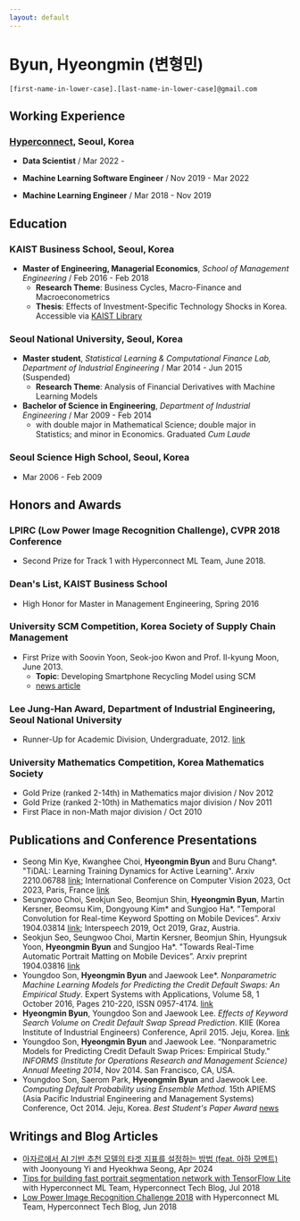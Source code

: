 ```yaml
---
layout: default
---
```


# Byun, Hyeongmin (변형민)

`[first-name-in-lower-case].[last-name-in-lower-case]@gmail.com`

## Working Experience

### [Hyperconnect](https://hyperconnect.com/?lang=en), Seoul, Korea

* **Data Scientist** / Mar 2022 -

* **Machine Learning Software Engineer** / Nov 2019 - Mar 2022

* **Machine Learning Engineer** / Mar 2018 - Nov 2019

## **Education**

### KAIST Business School, Seoul, Korea

* **Master of Engineering, Managerial Economics**, *School of Management Engineering* / Feb 2016 - Feb 2018
  * **Research Theme**: Business Cycles, Macro-Finance and Macroeconometrics
  * **Thesis**: Effects of Investment-Specific Technology Shocks in Korea. Accessible via [KAIST Library](http://library.kaist.ac.kr/search/ctlgSearch/posesn/view.do?bibctrlno=842576&se=t0&ty=B&_csrf=8dd4449c-82ec-4646-ba81-af1ef336b130)

### Seoul National University, Seoul, Korea

* **Master student**, *Statistical Learning & Computational Finance Lab, Department of Industrial Engineering* / Mar 2014 - Jun 2015 (Suspended)
  * **Research Theme**: Analysis of Financial Derivatives with Machine Learning Models
* **Bachelor of Science in Engineering**, *Department of Industrial Engineering* / Mar 2009 - Feb 2014
  * with double major in Mathematical Science; double major in Statistics; and minor in Economics. Graduated *Cum Laude*

### Seoul Science High School, Seoul, Korea

* Mar 2006 - Feb 2009

## **Honors and Awards**

### LPIRC (Low Power Image Recognition Challenge), CVPR 2018 Conference

* Second Prize for Track 1 with Hyperconnect ML Team, June 2018.

### Dean's List, KAIST Business School

* High Honor for Master in Management Engineering, Spring 2016

### University SCM Competition, Korea Society of Supply Chain Management

* First Prize with Soovin Yoon, Seok-joo Kwon and Prof. Il-kyung Moon, June 2013.
  * **Topic**: Developing Smartphone Recycling Model using SCM
  * [news article](http://eng.snu.ac.kr/node/788)

### Lee Jung-Han Award, Department of Industrial Engineering, Seoul National University

* Runner-Up for Academic Division, Undergraduate, 2012. [link](http://ie.snu.ac.kr/ko/board/14/2012%EB%85%84-%EC%A0%9C4%ED%9A%8C-%EC%88%98%EC%83%81%EC%9E%90)

### University Mathematics Competition, Korea Mathematics Society

* Gold Prize (ranked 2-14th) in Mathematics major division / Nov 2012
* Gold Prize (ranked 2-10th) in Mathematics major division / Nov 2011
* First Place in non-Math major division / Oct 2010

## **Publications and Conference Presentations**

* Seong Min Kye, Kwanghee Choi, **Hyeongmin Byun** and Buru Chang\*. "TiDAL: Learning Training Dynamics for Active Learning". Arxiv 2210.06788 [link](https://arxiv.org/abs/2210.06788); International Conference on Computer Vision 2023, Oct 2023, Paris, France [link](https://openaccess.thecvf.com/content/ICCV2023/html/Kye_TiDAL_Learning_Training_Dynamics_for_Active_Learning_ICCV_2023_paper.html)
* Seungwoo Choi, Seokjun Seo, Beomjun Shin, **Hyeongmin Byun**, Martin Kersner, Beomsu Kim, Dongyoung Kim\* and Sungjoo Ha\*. "Temporal Convolution for Real-time Keyword Spotting on Mobile Devices”. Arxiv 1904.03814 [link](https://arxiv.org/abs/1904.03814); Interspeech 2019, Oct 2019, Graz, Austria.
* Seokjun Seo, Seungwoo Choi, Martin Kersner, Beomjun Shin, Hyungsuk Yoon, **Hyeongmin Byun** and Sungjoo Ha\*. "Towards Real-Time Automatic Portrait Matting on Mobile Devices”. Arxiv preprint 1904.03816 [link](https://arxiv.org/abs/1904.03816)
* Youngdoo Son, **Hyeongmin Byun** and Jaewook Lee\*. *Nonparametric Machine Learning Models for Predicting the Credit Default Swaps: An Empirical Study*. Expert Systems with Applications, Volume 58, 1 October 2016, Pages 210-220, ISSN 0957-4174. [link](http://dx.doi.org/10.1016/j.eswa.2016.03.049)
* **Hyeongmin Byun**, Youngdoo Son and Jaewook Lee. *Effects of Keyword Search Volume on Credit Default Swap Spread Prediction*. KIIE (Korea Institute of Industrial Engineers) Conference, April 2015. Jeju, Korea. [link](http://riss.kr/search/detail/DetailView.do?p_mat_type=1a0202e37d52c72d&control_no=351022e8f46b6acb7ecd42904f0c5d65)
* Youngdoo Son, **Hyeongmin Byun** and Jaewook Lee. “Nonparametric Models for Predicting Credit Default Swap Prices: Empirical Study.” *INFORMS (Institute for Operations Research and Management Science) Annual Meeting 2014*, Nov 2014. San Francisco, CA, USA.
* Youngdoo Son, Saerom Park, **Hyeongmin Byun** and Jaewook Lee. *Computing Default Probability using Ensemble Method.* 15th APIEMS (Asia Pacific Industrial Engineering and Management Systems) Conference, Oct 2014. Jeju, Korea. *Best Student's Paper Award* [news](http://eng.snu.ac.kr/node/896)

## **Writings and Blog Articles**

* [아자르에서 AI 기반 추천 모델의 타겟 지표를 설정하는 방법 (feat. 아하 모멘트)](https://hyperconnect.github.io/2024/04/26/azar-aha-moment.html) with Joonyoung Yi and Hyeokhwa Seong, Apr 2024
* [Tips for building fast portrait segmentation network with TensorFlow Lite](https://hyperconnect.github.io/2018/07/06/tips-for-building-fast-portrait-segmentation-network-with-tensorflow-lite.html) with Hyperconnect ML Team, Hyperconnect Tech Blog, Jul 2018
* [Low Power Image Recognition Challenge 2018](https://hyperconnect.github.io/2018/06/26/lpirc-2018.html) with Hyperconnect ML Team, Hyperconnect Tech Blog, Jun 2018


<!---
## **Skills**

### **TECHNICALITIES**

* Python, SQL, R, LaTeX - Intermediate
* Bash, MATLAB, C/C++ - Beginner

### **LANGUAGES**

* Korean - Native
* English - Intermediate


## **Teaching and Tutoring Experiences**

### **TEACHING ASSISTANT** (Seoul National University)

* Operations Research II / 2014 Spring, 2015 Spring
* Engineering Research and Practice II / 2014 Spring

### **UNDERGRADUATE TUTOR** (Seoul National University)

* Operations Research I / 2013 Fall
* Engineering Mathematics I / 2013 Spring
* Foundations of Physics I / 2013 Spring
* Basic Mathematics for Freshmen / 2010-2011 Winter
* Mathematics for Humanities and Social Sciences I / 2010 Fall

## **Extracurricular Activities**

### SNUIE Student’s Council

* Vice President, 2013

### FIELD CAMP: Inter-school conference for IE Undergraduates

* Staff / 2010 Summer
* Director, School Representative / 2011 - 2012 Summer

## Other Links

* Linkedin: [Hyeongmin Byun](https://www.linkedin.com/in/hyeongmin-byun-054281151/) -->
